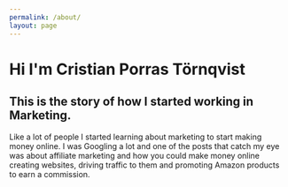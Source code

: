 ```yaml
---
permalink: /about/
layout: page
---
```


# Hi I'm Cristian Porras Törnqvist

## This is the story of how I started working in Marketing.

Like a lot of people I started learning about marketing to start making money online. I was Googling a lot and one of the posts that catch my eye was about affiliate marketing and how you could make money online creating websites, driving traffic to them and promoting Amazon products to earn a commission.



